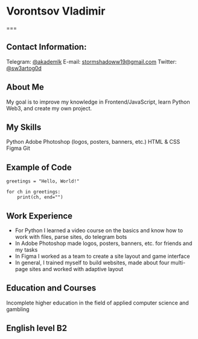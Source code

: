 # Vorontsov Vladimir

===

## Contact Information:

Telegram: [@akademlk](https://t.me/akademlk)
E-mail: stormshadoww19@gmail.com
Twitter: [@sw3artog0d](https://x.com/sw3artog0d)

## About Me

My goal is to improve my knowledge in Frontend/JavaScript, learn Python Web3, and create my own project.

## My Skills

Python
Adobe Photoshop (logos, posters, banners, etc.)
HTML & CSS
Figma 
Git

## Example of Code

```
greetings = "Hello, World!"

for ch in greetings:
    print(ch, end="")
```

## Work Experience

- For Python I learned a video course on the basics and know how to work with files, parse sites, do telegram bots
- In Adobe Photoshop made logos, posters, banners, etc. for friends and my tasks
- In Figma I worked as a team to create a site layout and game interface
- In general, I trained myself to build websites, made about four multi-page sites and worked with adaptive layout

## Education and Courses

Incomplete higher education in the field of applied computer science and gambling

## English level B2